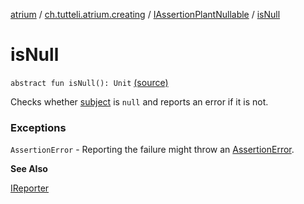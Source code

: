 [atrium](../../index.md) / [ch.tutteli.atrium.creating](../index.md) / [IAssertionPlantNullable](index.md) / [isNull](.)

# isNull

`abstract fun isNull(): Unit` [(source)](https://github.com/robstoll/atrium/tree/master/atrium-api/src/main/kotlin/ch/tutteli/atrium/creating/IAssertionPlantNullable.kt#L22)

Checks whether [subject](../-i-assertion-plant-with-common-fields/subject.md) is `null` and reports an error if it is not.

### Exceptions

`AssertionError` - Reporting the failure might throw an [AssertionError](http://docs.oracle.com/javase/6/docs/api/java/lang/AssertionError.html).

**See Also**

[IReporter](../../ch.tutteli.atrium.reporting/-i-reporter/index.md)

